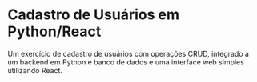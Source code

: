 
# Cadastro de Usuários em Python/React

Um exercício de cadastro de usuários com operações CRUD, integrado a um backend em Python e banco de dados e uma interface web simples utilizando React.

